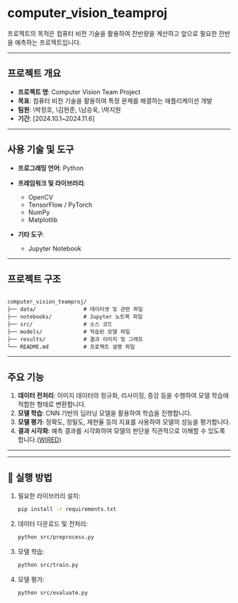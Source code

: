 # computer_vision_teamproj


프로젝트의 목적은 컴퓨터 비전 기술을 활용하여 잔반량을 계산하고 앞으로 필요한 잔반을 예측하는 프로젝트입니다.

---

##  프로젝트 개요

* **프로젝트 명**: Computer Vision Team Project
* **목표**: 컴퓨터 비전 기술을 활용하여 특정 문제를 해결하는 애플리케이션 개발
* **팀원**: \박정호, \김현준, \남승욱, \박지원
* **기간**: \[2024.10.1~2024.11.6]

---

##  사용 기술 및 도구

* **프로그래밍 언어**: Python
* **프레임워크 및 라이브러리**:

  * OpenCV
  * TensorFlow / PyTorch
  * NumPy
  * Matplotlib
* **기타 도구**:

  * Jupyter Notebook
 

---

##  프로젝트 구조

```

computer_vision_teamproj/
├── data/               # 데이터셋 및 관련 파일
├── notebooks/          # Jupyter 노트북 파일
├── src/                # 소스 코드
├── models/             # 학습된 모델 파일
├── results/            # 결과 이미지 및 그래프
└── README.md           # 프로젝트 설명 파일
```



---

##  주요 기능

1. **데이터 전처리**: 이미지 데이터의 정규화, 리사이징, 증강 등을 수행하여 모델 학습에 적합한 형태로 변환합니다.
2. **모델 학습**: CNN 기반의 딥러닝 모델을 활용하여 학습을 진행합니다.
3. **모델 평가**: 정확도, 정밀도, 재현율 등의 지표를 사용하여 모델의 성능을 평가합니다.
4. **결과 시각화**: 예측 결과를 시각화하여 모델의 판단을 직관적으로 이해할 수 있도록 합니다.([WIRED][2])

---



---

## 🚀 실행 방법

1. 필요한 라이브러리 설치:

   ```bash
   pip install -r requirements.txt
   ```
2. 데이터 다운로드 및 전처리:

   ```bash
   python src/preprocess.py
   ```
3. 모델 학습:

   ```bash
   python src/train.py
   ```
4. 모델 평가:

   ```bash
   python src/evaluate.py
   ```




[1]: https://en.wikipedia.org/wiki/README?utm_source=chatgpt.com "README"
[2]: https://www.wired.com/2012/04/tech-art-computer-vision-algorithm-implementations?utm_source=chatgpt.com "Tech Art: Computer Vision Algorithm Implementations"
[3]: https://www.youtube.com/watch?v=hppq8abaxzc&utm_source=chatgpt.com "7 BEST COMPUTER VISION PROJECT IDEAS - YouTube"
[4]: https://medium.com/towards-data-science/how-to-build-a-computer-vision-project-easy-and-without-code-d6fb0462f41?utm_source=chatgpt.com "How to Build a Computer Vision Project Easily and without Code"
